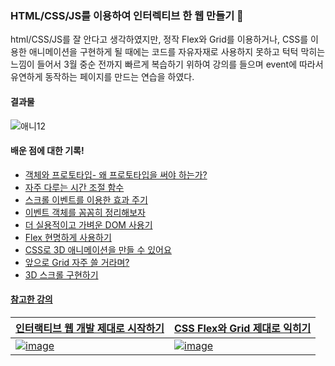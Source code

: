 ### HTML/CSS/JS를 이용하여 인터렉티브 한 웹 만들기 🤩

html/CSS/JS를 잘 안다고 생각하였지만, 정작 Flex와 Grid를 이용하거나, CSS를 이용한 애니메이션을 구현하게 될 때에는 코드를 자유자재로 사용하지 못하고 턱턱 막히는 느낌이 들어서 3월 중순 전까지 빠르게 복습하기 위하여 강의를 들으며  event에 따라서 유연하게 동작하는 페이지를 만드는 연습을 하였다.

#### 결과물
![애니12](https://user-images.githubusercontent.com/67894159/225033756-466b18e4-68c0-4811-8d28-4ba71c7c3498.gif)


#### 배운 점에 대한 기록! 
<ul>
  <li><a href="https://velog.io/@gene028/JavaScript-%EA%B0%9D%EC%B2%B4%EC%99%80-%ED%94%84%EB%A1%9C%ED%86%A0%ED%83%80%EC%9E%85-%ED%94%84%EB%A1%9C%ED%86%A0%ED%83%80%EC%9E%85-%EC%99%9C-%EC%93%B8%EA%B9%8C">객체와 프로토타입- 왜 프로토타입을 써야 하는가?</a>
  <li><a href="https://velog.io/@gene028/JavaScript-%EC%9E%90%EC%A3%BC-%EB%8B%A4%EB%A3%A8%EB%8A%94-%EC%8B%9C%EA%B0%84-%EC%A1%B0%EC%A0%88-%ED%95%A8%EC%88%98-%EC%86%8C%EA%B0%9C">자주 다루는 시간 조절 함수</a>
  <li><a href="https://velog.io/@gene028/JavaScript-%EC%8A%A4%ED%81%AC%EB%A1%A4-%EC%9D%B4%EB%B2%A4%ED%8A%B8%EB%A5%BC-%EC%9D%B4%EC%9A%A9%ED%95%9C-%ED%9A%A8%EA%B3%BC-%EC%A3%BC%EA%B8%B0">스크롤 이벤트를 이용한 효과 주기</a>
  <li><a href="https://velog.io/@gene028/JavaScript-%EC%9D%B4%EB%B2%A4%ED%8A%B8-%EA%B0%9D%EC%B2%B4%EB%A5%BC-%EA%BC%BC%EA%BC%BC%ED%9E%88-%EC%A0%95%EB%A6%AC%ED%95%B4%EB%B3%B4%EC%9E%90">이벤트 객체를 꼼꼼히 정리해보자</a>
  <li><a href="https://velog.io/@gene028/JavaScript-%EB%8D%94-%EC%8B%A4%EC%9A%A9%EC%A0%81%EC%9D%B4%EA%B3%A0-%EA%B0%80%EB%B2%BC%EC%9A%B4-DOM-%EC%82%AC%EC%9A%A9%EA%B8%B0">더 실용적이고 가벼운 DOM 사용기</a>
  <li><a href="https://velog.io/@gene028/CSS-Flex-%ED%98%84%EB%AA%85%ED%95%98%EA%B2%8C-%EC%82%AC%EC%9A%A9%ED%95%98%EA%B8%B0">Flex 현명하게 사용하기</a>
  <li><a href="https://velog.io/@gene028/CSS-CSS%EB%A1%9C-%EC%95%A0%EB%8B%88%EB%A9%94%EC%9D%B4%EC%85%98-%EB%A7%8C%EB%93%A4%EC%88%98-%EC%9E%88%EC%96%B4%EC%9A%94">CSS로 3D 애니메이션을 만들 수 있어요</a>
  <li><a href="https://velog.io/@gene028/CSS-%EC%95%9E%EC%9C%BC%EB%A1%9C-%EC%82%AC%EB%9E%8C%EB%93%A4%EC%9D%B4-Grid-%EC%93%B8%EA%B1%B0%EB%9D%BC%EB%A9%B0">앞으로 Grid 자주 쓸 거라며?</a>
  <li><a href= "https://velog.io/@gene028/JavaScript-3D-%EC%8A%A4%ED%81%AC%EB%A1%A4-%EA%B5%AC%ED%98%84%ED%95%98%EA%B8%B0"> 3D 스크롤 구현하기</li>
</ul>

#### 참고한 강의 
|<a href="https://www.inflearn.com/course/interactive_web?inst=aa9bdce7">인터랙티브 웹 개발 제대로 시작하기</a>|<a href="https://www.inflearn.com/course/css-flex-grid-%EC%A0%9C%EB%8C%80%EB%A1%9C-%EC%9D%B5%ED%9E%88%EA%B8%B0?inst=86d8c4bb">CSS Flex와 Grid 제대로 익히기</a>|
|------|---|
|![image](https://user-images.githubusercontent.com/67894159/225028078-3b278f1a-3bbe-4a4f-9e0c-c4fffcdeeb0a.png)|![image](https://user-images.githubusercontent.com/67894159/225028360-4fbe36ed-07b3-4be1-9449-b0418d0c3831.png)
